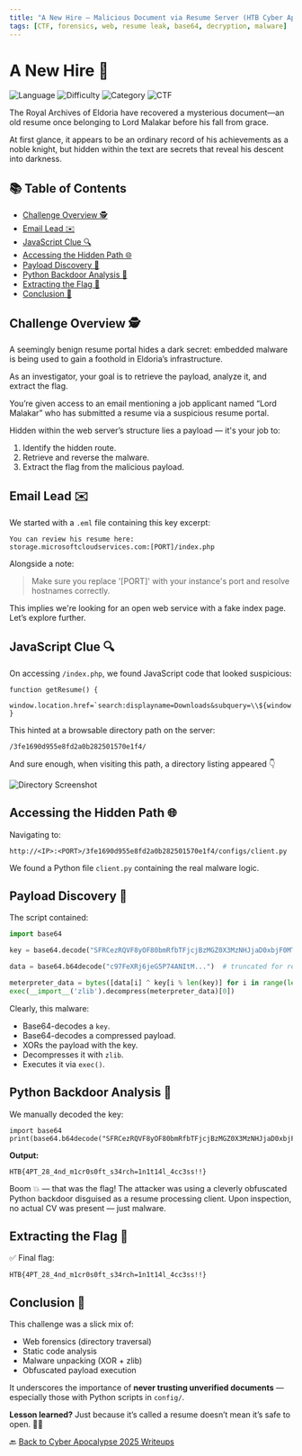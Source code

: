 ```yaml
---
title: "A New Hire – Malicious Document via Resume Server (HTB Cyber Apocalypse 2025)"
tags: [CTF, forensics, web, resume leak, base64, decryption, malware]
---
```


# A New Hire 📁

![Language](https://img.shields.io/badge/language-Forensics-blue.svg)
![Difficulty](https://img.shields.io/badge/difficulty-Easy-blue.svg)
![Category](https://img.shields.io/badge/category-Forensics-purple.svg)
![CTF](https://img.shields.io/badge/Event-HTB%20Cyber%20Apocalypse%202025-purple)

The Royal Archives of Eldoria have recovered a mysterious document—an old resume once belonging to Lord Malakar before his fall from grace. 

At first glance, it appears to be an ordinary record of his achievements as a noble knight, but hidden within the text are secrets that reveal his descent into darkness.

## 📚 Table of Contents

- [Challenge Overview 🕵️](#challenge-overview-%EF%B8%8F)
- [Email Lead ✉️](#email-lead-%EF%B8%8F)
- [JavaScript Clue 🔍](#javascript-clue-)
- [Accessing the Hidden Path 🌐](#accessing-the-hidden-path-)
- [Payload Discovery 🧪](#payload-discovery-)
- [Python Backdoor Analysis 🧠](#python-backdoor-analysis-)
- [Extracting the Flag 🏴](#extracting-the-flag-)
- [Conclusion 🧾](#conclusion-)

## Challenge Overview 🕵️

A seemingly benign resume portal hides a dark secret: embedded malware is being used to gain a foothold in Eldoria’s infrastructure. 

As an investigator, your goal is to retrieve the payload, analyze it, and extract the flag.

You’re given access to an email mentioning a job applicant named “Lord Malakar” who has submitted a resume via a suspicious resume portal. 

Hidden within the web server’s structure lies a payload — it's your job to:

1. Identify the hidden route.
2. Retrieve and reverse the malware.
3. Extract the flag from the malicious payload.

## Email Lead ✉️

We started with a `.eml` file containing this key excerpt:

```
You can review his resume here:
storage.microsoftcloudservices.com:[PORT]/index.php
```

Alongside a note:

> Make sure you replace '[PORT]' with your instance's port and resolve hostnames correctly.

This implies we're looking for an open web service with a fake index page. Let’s explore further.

## JavaScript Clue 🔍

On accessing `/index.php`, we found JavaScript code that looked suspicious:

```
function getResume() {
  window.location.href=`search:displayname=Downloads&subquery=\\${window.location.hostname}@${window.location.port}\3fe1690d955e8fd2a0b282501570e1f4\resumes\`;
}
```

This hinted at a browsable directory path on the server:
```
/3fe1690d955e8fd2a0b282501570e1f4/
```

And sure enough, when visiting this path, a directory listing appeared 👇

![Directory Screenshot](https://github.com/user-attachments/assets/581800e9-5571-4805-9505-37a44fb45958)
## Accessing the Hidden Path 🌐

Navigating to:

```
http://<IP>:<PORT>/3fe1690d955e8fd2a0b282501570e1f4/configs/client.py
```

We found a Python file `client.py` containing the real malware logic.

## Payload Discovery 🧪

The script contained:

```python
import base64

key = base64.decode("SFRCezRQVF8yOF80bmRfbTFjcjBzMGZ0X3MzNHJjaD0xbjF0MTRsXzRjYzNzISF9Cg==")

data = base64.b64decode("c97FeXRj6jeG5P74ANItM...")  # truncated for readability

meterpreter_data = bytes([data[i] ^ key[i % len(key)] for i in range(len(data))])
exec(__import__('zlib').decompress(meterpreter_data)[0])
```

Clearly, this malware:

- Base64-decodes a `key`.
- Base64-decodes a compressed payload.
- XORs the payload with the key.
- Decompresses it with `zlib`.
- Executes it via `exec()`.

## Python Backdoor Analysis 🧠

We manually decoded the key:

```
import base64
print(base64.b64decode("SFRCezRQVF8yOF80bmRfbTFjcjBzMGZ0X3MzNHJjaD0xbjF0MTRsXzRjYzNzISF9Cg==").decode())
```

**Output:**
```
HTB{4PT_28_4nd_m1cr0s0ft_s34rch=1n1t14l_4cc3ss!!}
```

Boom 💥 — that was the flag! The attacker was using a cleverly obfuscated Python backdoor disguised as a resume processing client. Upon inspection, no actual CV was present — just malware.

## Extracting the Flag 🏴

✅ Final flag:
```
HTB{4PT_28_4nd_m1cr0s0ft_s34rch=1n1t14l_4cc3ss!!}
```

## Conclusion 🧾

This challenge was a slick mix of:

- Web forensics (directory traversal)
- Static code analysis
- Malware unpacking (XOR + zlib)
- Obfuscated payload execution

It underscores the importance of **never trusting unverified documents** — especially those with Python scripts in `config/`.

**Lesson learned?** Just because it’s called a resume doesn’t mean it’s safe to open. 🐍📄

🔙 [Back to Cyber Apocalypse 2025 Writeups](../../)
